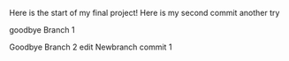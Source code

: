 Here is the start of my final project!
Here is my second commit
another try

goodbye Branch 1

Goodbye Branch 2 edit
Newbranch commit 1

